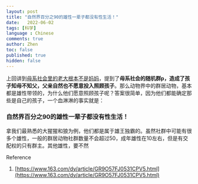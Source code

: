 ```yaml
---
layout: post
title: "自然界百分之90的雄性一辈子都没有性生活！"
date:   2022-06-02
tags: [科学]
language : Chinese
comments: true
author: Zhen
toc: false
published: true
hidden: false
---
```

上回讲到[母系社会里的老大根本不是妈妈](/母系社会里的老大根本不是妈妈)，提到了**母系社会的随机群p，造成了孩子知母不知父，父亲自然也不愿意投入照顾孩子**。那么动物界中的群居动物，基本都是雄性带领的，为什么他们愿意照顾孩子呢？答案很简单，因为他们都能确定那些是自己的孩子，一个血淋淋的事实就是：

### 自然界百分之90的雄性一辈子都没有性生活！

拿我们最熟悉的大猩猩和狼为例，他们都是属于雄王独霸的。虽然社群中可能有很多个雄性，一般的群居动物社群数量不会超过50，成年雄性在10左右，但是有交配权的只有群主。其他雄性，要不然


Reference
 1. [https://www.163.com/dy/article/GR9O57FJ0531CPV5.html](https://www.163.com/dy/article/GR9O57FJ0531CPV5.html)

<!--stackedit_data:
eyJoaXN0b3J5IjpbNDExODYyOTk3LC0xNjkyMzQ0MjgwLC0yMD
MxNzAxNTkzXX0=
-->